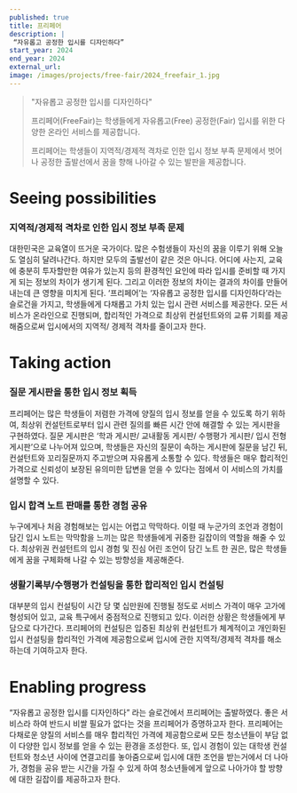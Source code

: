 ```yaml
---
published: true
title: 프리페어
description: |
 “자유롭고 공정한 입시를 디자인하다”
start_year: 2024
end_year: 2024
external_url:
image: /images/projects/free-fair/2024_freefair_1.jpg
---
```


>"자유롭고 공정한 입시를 디자인하다" 
>
>프리페어(FreeFair)는 학생들에게 자유롭고(Free) 공정한(Fair) 입시를 위한 다양한 온라인 서비스를 제공합니다. 
>
>프리페어는 학생들이 지역적/경제적 격차로 인한 입시 정보 부족 문제에서 벗어나 공정한 출발선에서 꿈을 향해 나아갈 수 있는 발판을 제공합니다. 


# Seeing possibilities

### 지역적/경제적 격차로 인한 입시 정보 부족 문제 

대한민국은 교육열이 뜨거운 국가이다. 많은 수험생들이 자신의 꿈을 이루기 위해 오늘도 열심히 달려나간다. 하지만 모두의 출발선이 같은 것은 아니다. 어디에 사는지, 교육에 충분히 투자할만한 여유가 있는지 등의 환경적인 요인에 따라 입시를 준비할 때 가지게 되는 정보의 차이가 생기게 된다. 그리고 이러한 정보의 차이는 결과의 차이를 만들어내는데 큰 영향을 미치게 된다. ‘프리페어’는 ‘자유롭고 공정한 입시를 디자인하다’라는 슬로건을 가지고, 학생들에게 다채롭고 가치 있는 입시 관련 서비스를 제공한다. 모든 서비스가 온라인으로 진행되며, 합리적인 가격으로 최상위 컨설턴트와의 교류 기회를 제공해줌으로써 입시에서의 지역적/ 경제적 격차를 줄이고자 한다. 

# Taking action

### 질문 게시판을 통한 입시 정보 획득

프리페어는 많은 학생들이 저렴한 가격에 양질의 입시 정보를 얻을 수 있도록 하기 위하여, 최상위 컨설턴트로부터 입시 관련 질의를 빠른 시간 안에 해결할 수 있는 게시판을 구현하였다. 질문 게시판은 ‘학과 게시판/ 교내활동 게시판/ 수행평가 게시판/ 입시 전형 게시판’으로 나누어져 있으며, 학생들은 자신의 질문이 속하는 게시판에 질문을 남긴 뒤, 컨설턴트와 꼬리질문까지 주고받으며 자유롭게 소통할 수 있다. 학생들은 매우 합리적인 가격으로 신뢰성이 보장된 유의미한 답변을 얻을 수 있다는 점에서 이 서비스의 가치를 설명할 수 있다. 

### 입시 합격 노트 판매를 통한 경험 공유

누구에게나 처음 경험해보는 입시는 어렵고 막막하다. 이럴 때 누군가의 조언과 경험이 담긴 입시 노트는 막막함을 느끼는 많은 학생들에게 귀중한 길잡이의 역할을 해줄 수 있다. 최상위권 컨설턴트의 입시 경험 및 진심 어린 조언이 담긴 노트 한 권은, 많은 학생들에게 꿈을 구체화해 나갈 수 있는 방향성을 제공해준다. 

### 생활기록부/수행평가 컨설팅을 통한 합리적인 입시 컨설팅

대부분의 입시 컨설팅이 시간 당 몇 십만원에 진행될 정도로 서비스 가격이 매우 고가에 형성되어 있고, 교육 특구에서 중점적으로 진행되고 있다. 이러한 상황은 학생들에게 부담으로 다가간다. 프리페어의 컨설팅은 입증된 최상위 컨설턴트가 체계적이고 개인화된 입시 컨설팅을 합리적인 가격에 제공함으로써 입시에 관한 지역적/경제적 격차를 해소하는데 기여하고자 한다.

# Enabling progress

“자유롭고 공정한 입시를 디자인하다” 라는 슬로건에서 프리페어는 출발하였다. 좋은 서비스라 하여 반드시 비쌀 필요가 없다는 것을 프리페어가 증명하고자 한다. 프리페어는 다채로운 양질의 서비스를 매우 합리적인 가격에 제공함으로써 모든 청소년들이 부담 없이 다양한 입시 정보를 얻을 수 있는 환경을 조성한다. 또, 입시 경험이 있는 대학생 컨설턴트와 청소년 사이에 연결고리를 놓아줌으로써 입시에 대한 조언을 받는거에서 더 나아가, 경험을 공유 받는 시간을 가질 수 있게 하여 청소년들에게 앞으로 나아가야 할 방향에 대한 길잡이를 제공하고자 한다.
